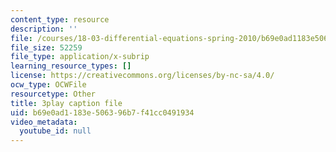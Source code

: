 ```yaml
---
content_type: resource
description: ''
file: /courses/18-03-differential-equations-spring-2010/b69e0ad1183e506396b7f41cc0491934_EWWw0jryj1A.vtt
file_size: 52259
file_type: application/x-subrip
learning_resource_types: []
license: https://creativecommons.org/licenses/by-nc-sa/4.0/
ocw_type: OCWFile
resourcetype: Other
title: 3play caption file
uid: b69e0ad1-183e-5063-96b7-f41cc0491934
video_metadata:
  youtube_id: null
---
```

